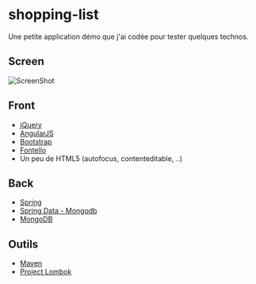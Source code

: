shopping-list
=============

Une petite application démo que j'ai codée pour tester quelques technos.

Screen
------

![ScreenShot](https://raw.github.com/rfrancillette/shopping-list/master/screenshots/screenshot.png)

Front
-----

* [jQuery](http://jquery.com/)
* [AngularJS](http://angularjs.org/)
* [Bootstrap](http://twitter.github.com/bootstrap/)
* [Fontello](http://fontello.com/)
* Un peu de HTML5 (autofocus, contenteditable, ..)

Back
----

* [Spring](http://www.springsource.org/spring-framework)
* [Spring Data - Mongodb](http://www.springsource.org/spring-data/mongodb)
* [MongoDB](http://www.springsource.org/spring-data/mongodb)

Outils
------

* [Maven](http://maven.apache.org/)
* [Project Lombok](http://projectlombok.org/)